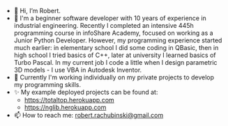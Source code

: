 - 👋 Hi, I’m Robert.
- 👀 I'm a beginner software developer with 10 years of experience in industrial engineering. Recently I completed an intensive 445h programming course in infoShare Academy, focused on working as a Junior Python Developer. However, my programming experience started much earlier: in elementary school I did some coding in QBasic, then in high school I tried basics of C++, later at university I learned basics of Turbo Pascal. In my current job I code a little when I design parametric 3D models - I use VBA in Autodesk Inventor.
- 🌱 Currently I'm working individually on my private projects to develop my programming skills.
- ✨ My example deployed projects can be found at:
  - https://totaltop.herokuapp.com
  - https://nglib.herokuapp.com
- 📫 How to reach me: robert.rachubinski@gmail.com

<!---
robrach/robrach is a ✨ special ✨ repository because its `README.md` (this file) appears on your GitHub profile.
You can click the Preview link to take a look at your changes.
--->
